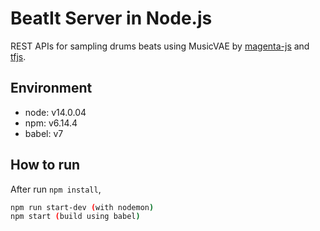 # BeatIt Server in Node.js

REST APIs for sampling drums beats using MusicVAE by [magenta-js](https://github.com/magenta/magenta-js) and [tfjs](https://github.com/tensorflow/tfjs).

## Environment
- node: v14.0.04
- npm: v6.14.4
- babel: v7

## How to run
After run `npm install`,
```bash
npm run start-dev (with nodemon)
npm start (build using babel)
```
